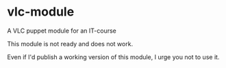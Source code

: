 # vlc-module
A VLC puppet module for an IT-course

This module is not ready and does not work. 

Even if I'd publish a working version of this module, I urge you not to use it.
